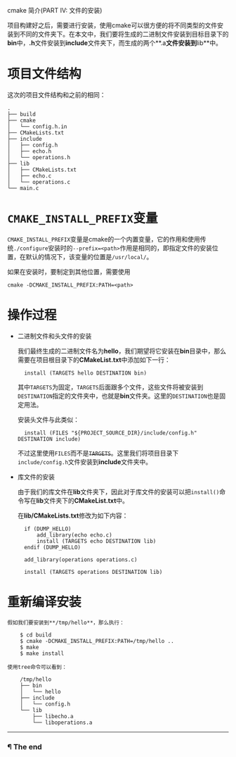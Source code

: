 cmake 简介(PART IV: 文件的安装)

项目构建好之后，需要进行安装，使用cmake可以很方便的将不同类型的文件安装到不同的文件夹下。在本文中，我们要将生成的二进制文件安装到目标目录下的**bin**中，**.h**文件安装到**include**文件夹下，而生成的两个**.a**文件安装到**lib**中。

# 项目文件结构

这次的项目文件结构和之前的相同：

    .
    ├── build
    ├── cmake
    │   └── config.h.in
    ├── CMakeLists.txt
    ├── include
    │   ├── config.h
    │   ├── echo.h
    │   └── operations.h
    ├── lib
    │   ├── CMakeLists.txt
    │   ├── echo.c
    │   └── operations.c
    └── main.c

# `CMAKE_INSTALL_PREFIX`变量

`CMAKE_INSTALL_PREFIX`变量是cmake的一个内置变量，它的作用和使用传统`./configure`安装时的`--prefix=<path>`作用是相同的，即指定文件的安装位置，在默认的情况下，该变量的位置是`/usr/local/`。

如果在安装时，要制定到其他位置，需要使用

    cmake -DCMAKE_INSTALL_PREFIX:PATH=<path>

# 操作过程

- 二进制文件和头文件的安装

    我们最终生成的二进制文件名为**hello**，我们期望将它安装在**bin**目录中，那么需要在项目根目录下的**CMakeList.txt**中添加如下一行：

        install (TARGETS hello DESTINATION bin)

    其中`TARGETS`为固定，`TARGETS`后面跟多个文件，这些文件将被安装到`DESTINATION`指定的文件夹中，也就是**bin**文件夹。这里的`DESTINATION`也是固定用法。

    安装头文件与此类似：

        install (FILES "${PROJECT_SOURCE_DIR}/include/config.h" DESTINATION include)

    不过这里使用`FILES`而不是<del>`TARGETS`</del>。这里我们将项目目录下`include/config.h`文件安装到**include**文件夹中。

- 库文件的安装

    由于我们的库文件在**lib**文件夹下，因此对于库文件的安装可以把`install()`命令写在**lib**文件夹下的**CMakeList.txt**中。

    在**lib/CMakeLists.txt**修改为如下内容：

        if (DUMP_HELLO)
            add_library(echo echo.c)
            install (TARGETS echo DESTINATION lib)
        endif (DUMP_HELLO)

        add_library(operations operations.c)

        install (TARGETS operations DESTINATION lib)


# 重新编译安装

    假如我们要安装到**/tmp/hello**，那么执行：

        $ cd build
        $ cmake -DCMAKE_INSTALL_PREFIX:PATH=/tmp/hello ..
        $ make
        $ make install

    使用tree命令可以看到：

        /tmp/hello
        ├── bin
        │   └── hello
        ├── include
        │   └── config.h
        └── lib
            ├── libecho.a
            └── liboperations.a

---

### ¶ The end


